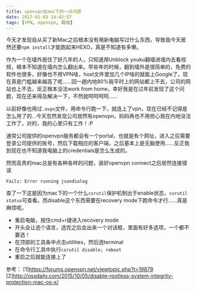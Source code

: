 ```yaml
---
title: openvpn在mac下的一点问题
date: 2017-01-03 14:42:57
tags: [VPN, openvpn, 翻墙]
---
```

今天才发现自从买了新Mac之后根本没有用新电脑写过什么东西，导致我今天居然还要`npm install`才能跑起来HEXO，真是不知道有多懒。

作为一个在墙外居住了好几年的人，只知道用Unblock youku翻墙进墙内去看视频，根本不知道在墙内怎么翻出来。早些年的时候，翻到墙外是很简单的，免费的软件也很多，好像也不用VPN啥，host文件里加几个IP啥的就能上Google了，现在真是门槛越来越高了呢……回一趟内地80%我平时上的网站都上不去，公司的网站也上不去，反正根本没法work from home，幸好我是在过年前发现了这个问题，现在还来得及解决一下，不然就呵呵呵呵……

以前好像也用过`.ovpn`文件，用命令行跑一下，就连上了vpn，现在已经不记得是怎么用了的…今天忽然发现公司居然有openvpn，妈妈再也不用担心我在内地没法工作了，对的，我的心里只有工作！:P

通常公司提供的openvpn服务都会有一个portal，也就是有个网址，进入之后需要登录公司提供的账号，然后下载相应的客户端，之后基本上是无脑使用……反正我到现在也不知道我电脑上的credentials是怎么生成的。

然而高贵的mac总是有各种各样的问题，装好openvpn connect之后居然连接错误
```
Fails: Error running jsondialog
```
查了一下这是因为mac下的一个什么`csrutil`保护机制出于enable状态，`csrutil status`可查看。而disable这个东西需要在recovery mode下跑命令才行……真是麻烦呢。
- 重启电脑，按住cmd+r键进入recovery mode
- 开头会让选个语言，选完之后会出来一个对话框，里面有好多选项，一个都不要选！
- 在顶部的工具条中点击utilities，然后选terminal
- 在命令行工具中执行`csrutil disable; reboot`
- 重启之后就能连接上了

参考：
[1]https://forums.openvpn.net/viewtopic.php?t=19879
[2]http://osxdaily.com/2015/10/05/disable-rootless-system-integrity-protection-mac-os-x/